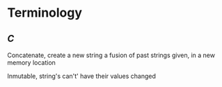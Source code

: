 # Terminology

## _C_

Concatenate, create a new string a fusion of past strings given, in a new memory location

Inmutable, string's can't' have their values changed
